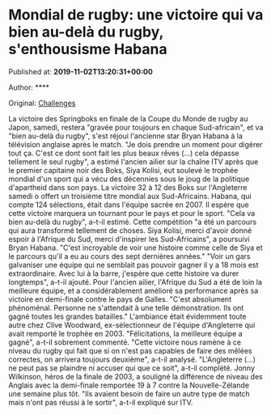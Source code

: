 
# Mondial de rugby: une victoire qui va bien au-delà du rugby, s'enthousisme Habana

Published at: **2019-11-02T13:20:31+00:00**

Author: ****

Original: [Challenges](https://www.challenges.fr/sport/mondial-de-rugby-une-victoire-qui-va-bien-au-dela-du-rugby-s-enthousisme-habana_682857)

La victoire des Springboks en finale de la Coupe du Monde de rugby au Japon, samedi, restera "gravée pour toujours en chaque Sud-africain", et va "bien au-delà du rugby", s'est réjoui l'ancienne star Bryan Habana à la télévision anglaise après le match.
"Je dois prendre un moment pour digérer tout ça. C'est ce dont sont fait les plus beaux rêves (...) cela dépasse tellement le seul rugby", a estimé l'ancien ailier sur la chaîne ITV après que le premier capitaine noir des Boks, Siya Kolisi, eut soulevé le trophée mondial d'un sport qui a vécu des décennies sous le joug de la politique d'apartheid dans son pays.
La victoire 32 à 12 des Boks sur l'Angleterre samedi o offert un troisième titre mondial aux Sud-Africains. Habana, qui compte 124 sélections, était dans l'équipe sacrée en 2007.
Il espère que cette victoire marquera un tournant pour le pays et pour le sport. "Cela va bien au-delà du rugby", a-t-il estimé.
Cette compétition "a été un parcours qui aura transformé tellement de choses. Siya Kolisi, merci d'avoir donné espoir à l'Afrique du Sud, merci d'inspirer les Sud-Africains", a poursuivi Bryan Habana.
"C'est incroyable de voir une histoire comme celle de Siya et le parcours qu'il a eu au cours des sept dernières années."
"Voir un gars galvaniser une équipe qui ne semblait pas pouvoir gagner il y a 18 mois est extraordinaire. Avec lui à la barre, j'espère que cette histoire va durer longtemps", a-t-il ajouté.
Pour l'ancien ailier, l'Afrique du Sud a été de loin la meilleure équipe, et a considérablement amélioré sa performance après sa victoire en demi-finale contre le pays de Galles. "C'est absolument phénoménal. Personne ne s'attendait à une telle démonstration. Ils ont gagné toutes les grandes batailles."
L'ambiance était évidemment toute autre chez Clive Woodward, ex-sélectionneur de l'équipe d'Angleterre qui avait remporté le trophée en 2003. "Félicitations, la meilleure équipe a gagné", a-t-il sobrement commenté.
"Cette victoire nous ramène à ce niveau du rugby qui fait que si on n'est pas capables de faire des mêlées correctes, on arrivera toujours deuxième", a-t-il analysé. "L'Angleterre (...) ne peut pas se plaindre ni accuser qui que ce soit", a-t-il complété.
Jonny Wilkinson, héros de la finale de 2003, a souligné la différence de niveau des Anglais avec la demi-finale remportée 19 à 7 contre la Nouvelle-Zélande une semaine plus tôt.
"Ils avaient besoin de faire un autre type de match mais n'ont pas réussi à le sortir", a-t-il expliqué sur ITV.
